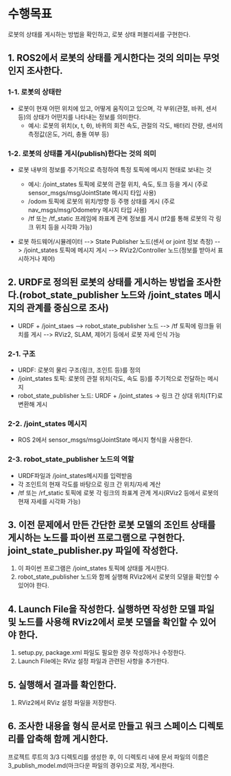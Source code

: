 # 수행목표
로봇의 상태를 게시하는 방법을 확인하고, 로봇 상태 퍼블리셔를 구현한다.

## 1. ROS2에서 로봇의 상태를 게시한다는 것의 의미는 무엇인지 조사한다.
### 1-1. 로봇의 상태란
 - 로봇이 현재 어떤 위치에 있고, 어떻게 움직이고 있으며, 각 부위(관절, 바퀴, 센서 등)의 상태가 어떤지를 나타내는 정보를 의미한다.
     - 예시: 로봇의 위치(x, t, θ), 바퀴의 회전 속도, 관절의 각도, 배터리 잔량, 센서의 측정값(온도, 거리, 충돌 여부 등)

### 1-2. 로봇의 상태를 게시(publish)한다는 것의 의미
 - 로봇 내부의 정보를 주기적으로 측정하여 특정 토픽에 메시지 현태로 보내는 것
     - 예시: /joint_states 토픽에 로봇의 관절 위치, 속도, 토크 등을 게시 (주로 sensor_msgs/msg/JointState 메시지 타입 사용)
     - /odom 토픽에 로봇의 위치/방향 등 주행 상태를 게시 (주로 nav_msgs/msg/Odometry 메시지 타입 사용)
     - /tf 또는 /tf_static 프레임에 좌표계 관계 정보를 게시 (tf2를 통해 로봇의 각 링크 위치 등을 시각화 가능)

- 로봇 하드웨어/시뮬레이터 --> State Publisher 노드(센서 or joint 정보 측정) --> /joint_states 토픽에 메시지 게시 --> RViz2/Controller 노드(정보를 받아서 표시하거나 제어)

## 2. URDF로 정의된 로봇의 상태를 게시하는 방법을 조사한다.(robot_state_publisher 노드와 /joint_states 메시지의 관계를 중심으로 조사)
 - URDF + /joint_staes --> robot_state_publisher 노드 --> /tf 토픽에 링크들 위치를 게시 --> RViz2, SLAM, 제어기 등에서 로봇 자세 인식 가능

### 2-1. 구조
 - URDF: 로봇의 물리 구조(링크, 조인트 등)를 정의
 - /joint_states 토픽: 로봇의 관절 위치(각도, 속도 등)를 주기적으로 전달하는 메시지
 - robot_state_publisher 노드: URDF + /joint_states → 링크 간 상대 위치(TF)로 변환해 게시
### 2-2. /joint_states 메시지
 - ROS 2에서 sensor_msgs/msg/JointState 메시지 형식을 사용한다.
### 2-3. robot_state_publisher 노드의 역할
 - URDF파일과 /joint_states메시지를 입력받음
 - 각 조인트의 현재 각도를 바탕으로 링크 간 위치/자세 계산
 - /tf 또는 /rf_static 토픽에 로봇 각 링크의 좌표계 관계 게시(RViz2 등에서 로봇의 현재 자세를 시각화 가능)

## 3. 이전 문제에서 만든 간단한 로봇 모델의 조인트 상태를 게시하는 노드를 파이썬 프로그램으로 구현한다. joint_state_publisher.py 파일에 작성한다.
1. 이 파이썬 프로그램은 /joint_states 토픽에 상태를 게시한다.
2. robot_state_publisher 노드와 함께 실행해 RViz2에서 로봇의 모델을 확인할 수 있어야 한다.

## 4. Launch File을 작성한다. 실행하면 작성한 모델 파일 및 노드를 사용해 RViz2에서 로봇 모델을 확인할 수 있어야 한다.
1. setup.py, package.xml 파일도 필요한 경우 작성하거나 수정한다.
2. Launch File에는 RViz 설정 파일과 관련된 사항을 추가한다.

## 5. 실행해서 결과를 확인한다.
1. RViz2에서 RViz 설정 파일을 저장한다.

## 6. 조사한 내용을 형식 문서로 만들고 워크 스페이스 디렉토리를 압축해 함께 게시한다.

프로젝트 루트의 3/3 디렉토리를 생성한 후, 이 디렉토리 내에 문서 파일의 이름은 3_publish_model.md(마크다운 파일의 경우)으로 저장, 게시한다.